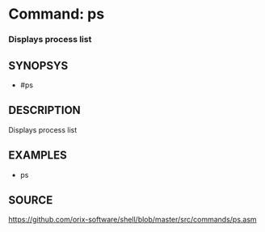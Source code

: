 # Command: ps

### Displays process list

## SYNOPSYS
+ #ps

## DESCRIPTION
Displays process list

## EXAMPLES
+ ps

## SOURCE
https://github.com/orix-software/shell/blob/master/src/commands/ps.asm
